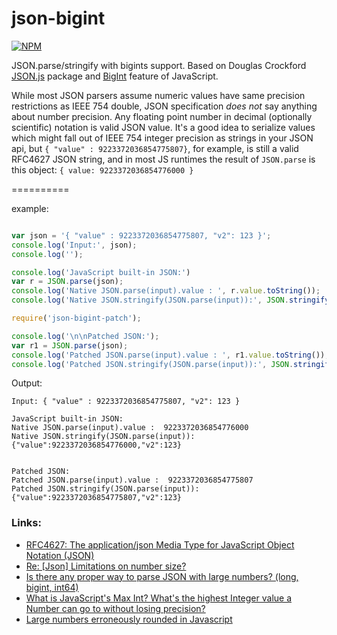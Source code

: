 json-bigint
===========

[![NPM](https://nodei.co/npm/json-bigint-patch.png?downloads=true&stars=true)](https://nodei.co/npm/json-bigint-patch/)

JSON.parse/stringify with bigints support. Based on Douglas Crockford [JSON.js](https://github.com/douglascrockford/JSON-js) package and [BigInt](https://developer.mozilla.org/en-US/docs/Web/JavaScript/Reference/Global_Objects/BigInt) feature of JavaScript.

While most JSON parsers assume numeric values have same precision restrictions as IEEE 754 double, JSON specification _does not_ say anything about number precision. Any floating point number in decimal (optionally scientific) notation is valid JSON value. It's a good idea to serialize values which might fall out of IEEE 754 integer precision as strings in your JSON api, but `{ "value" : 9223372036854775807}`, for example, is still a valid RFC4627 JSON string, and in most JS runtimes the result of `JSON.parse` is this object: `{ value: 9223372036854776000 }`

==========

example:

```js

var json = '{ "value" : 9223372036854775807, "v2": 123 }';
console.log('Input:', json);
console.log('');

console.log('JavaScript built-in JSON:')
var r = JSON.parse(json);
console.log('Native JSON.parse(input).value : ', r.value.toString());
console.log('Native JSON.stringify(JSON.parse(input)):', JSON.stringify(r));

require('json-bigint-patch');

console.log('\n\nPatched JSON:');
var r1 = JSON.parse(json);
console.log('Patched JSON.parse(input).value : ', r1.value.toString());
console.log('Patched JSON.stringify(JSON.parse(input)):', JSON.stringify(r1));
```

Output:

```
Input: { "value" : 9223372036854775807, "v2": 123 }

JavaScript built-in JSON:
Native JSON.parse(input).value :  9223372036854776000
Native JSON.stringify(JSON.parse(input)): {"value":9223372036854776000,"v2":123}


Patched JSON:
Patched JSON.parse(input).value :  9223372036854775807
Patched JSON.stringify(JSON.parse(input)): {"value":9223372036854775807,"v2":123}
```

### Links:
- [RFC4627: The application/json Media Type for JavaScript Object Notation (JSON)](http://www.ietf.org/rfc/rfc4627.txt)
- [Re: \[Json\] Limitations on number size?](http://www.ietf.org/mail-archive/web/json/current/msg00297.html)
- [Is there any proper way to parse JSON with large numbers? (long, bigint, int64)](http://stackoverflow.com/questions/18755125/node-js-is-there-any-proper-way-to-parse-json-with-large-numbers-long-bigint)
- [What is JavaScript's Max Int? What's the highest Integer value a Number can go to without losing precision?](http://stackoverflow.com/questions/307179/what-is-javascripts-max-int-whats-the-highest-integer-value-a-number-can-go-t)
- [Large numbers erroneously rounded in Javascript](http://stackoverflow.com/questions/1379934/large-numbers-erroneously-rounded-in-javascript)

